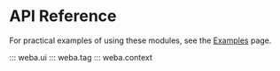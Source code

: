 # API Reference

For practical examples of using these modules, see the [Examples](examples.md) page.

::: weba.ui
::: weba.tag
::: weba.context
